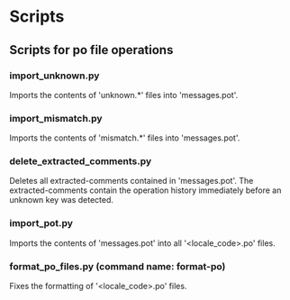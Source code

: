 # Scripts

## Scripts for po file operations

### import_unknown.py
Imports the contents of 'unknown.*' files into 'messages.pot'.

### import_mismatch.py
Imports the contents of 'mismatch.*' files into 'messages.pot'.

### delete_extracted_comments.py
Deletes all extracted-comments contained in 'messages.pot'.
The extracted-comments contain the operation history immediately before an unknown key was detected.

### import_pot.py
Imports the contents of 'messages.pot' into all '<locale_code>.po' files.

### format_po_files.py (command name: format-po)
Fixes the formatting of '<locale_code>.po' files.